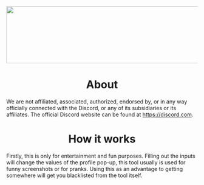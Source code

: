 <img src="https://user-images.githubusercontent.com/81579850/166117391-736e9c74-4cd3-404e-9b51-57edd21661c4.svg" width="800px" height="150px" style="text-align: center;">

<h1 style="text-align: center;">About</h1>

We are not affiliated, associated, authorized, endorsed by, or in any way officially connected with the Discord, or any of its subsidiaries or its affiliates. The official Discord website can be found at https://discord.com.

<h1 style="text-align: center;">How it works</h1>

Firstly, this is only for entertainment and fun purposes. Filling out the inputs will change the values of the profile pop-up, this tool usually is used for funny screenshots or for pranks. Using this as an advantage to getting somewhere will get you blacklisted from the tool itself.
